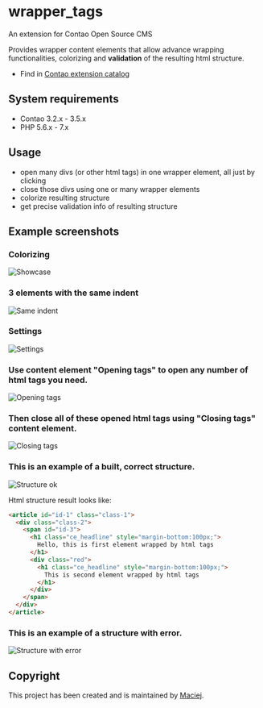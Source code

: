 wrapper_tags 
===============================
An extension for Contao Open Source CMS
 
Provides wrapper content elements that allow advance wrapping functionalities, colorizing and **validation** of the resulting html structure. 

* Find in [Contao extension catalog](https://contao.org/en/extension-list/view/wrapper_tags.10010009.en.html "Contao extension catalog")

## System requirements
- Contao 3.2.x - 3.5.x
- PHP 5.6.x - 7.x

## Usage

- open many divs (or other html tags) in one wrapper element, all just by clicking
- close those divs using one or many wrapper elements
- colorize resulting structure
- get precise validation info of resulting structure 

## Example screenshots

### Colorizing
![Showcase](docs/showcase.jpg?raw=true "Show case")

### 3 elements with the same indent

![Same indent](docs/same-indent.jpg?raw=true "Same indent")

### Settings

![Settings](docs/tl_settings.jpg?raw=true "Settings")

### Use content element "Opening tags" to open any number of html tags you need.
 
![Opening tags](docs/backend-opening-tags.png?raw=true "Opening tags")

### Then close all of these opened html tags using "Closing tags" content element.

![Closing tags](docs/backend-closing-tags.png?raw=true "Closing tags")

### This is an example of a built, correct structure.

![Structure ok](docs/backend-ok.png?raw=true "Structure ok")

Html structure result looks like:

```html
<article id="id-1" class="class-1">
  <div class="class-2">
    <span id="id-3">
      <h1 class="ce_headline" style="margin-bottom:100px;">
        Hello, this is first element wrapped by html tags
      </h1>
      <div class="red">
        <h1 class="ce_headline" style="margin-bottom:100px;">
          This is second element wrapped by html tags
        </h1>
      </div>
    </span>
  </div>
</article>
```
 
### This is an example of a structure with error.

![Structure with error](docs/backend-error.png?raw=true "Structure with error")

## Copyright
This project has been created and is maintained by [Maciej](http://contao-developer.pl).
